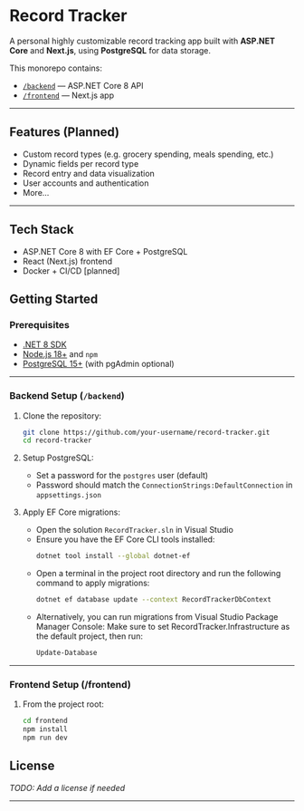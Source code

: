 # Record Tracker

A personal highly customizable record tracking app built with **ASP.NET Core** and **Next.js**, using **PostgreSQL** for data storage.


This monorepo contains:

- [`/backend`](./backend) — ASP.NET Core 8 API
- [`/frontend`](./frontend) — Next.js app

---

## Features (Planned)
- Custom record types (e.g. grocery spending, meals spending, etc.)
- Dynamic fields per record type
- Record entry and data visualization
- User accounts and authentication
- More...

---

## Tech Stack
- ASP.NET Core 8 with EF Core + PostgreSQL
- React (Next.js) frontend
- Docker + CI/CD [planned]

## Getting Started

### Prerequisites
- [.NET 8 SDK](https://dotnet.microsoft.com/en-us/download/dotnet/8.0)
- [Node.js 18+](https://nodejs.org/) and `npm`
- [PostgreSQL 15+](https://www.postgresql.org/download/) (with pgAdmin optional)

---

### Backend Setup (`/backend`)

1. Clone the repository:
   ```bash
   git clone https://github.com/your-username/record-tracker.git
   cd record-tracker
   ```

2. Setup PostgreSQL:
	- Set a password for the `postgres` user (default)
	- Password should match the `ConnectionStrings:DefaultConnection` in `appsettings.json`

3. Apply EF Core migrations:
	- Open the solution `RecordTracker.sln` in Visual Studio
	- Ensure you have the EF Core CLI tools installed:
	   ```bash
	   dotnet tool install --global dotnet-ef
	   ```
	- Open a terminal in the project root directory and run the following command to apply migrations:
	   ```bash
	   dotnet ef database update --context RecordTrackerDbContext
	   ```
	- Alternatively, you can run migrations from Visual Studio Package Manager Console:
	  Make sure to set RecordTracker.Infrastructure as the default project, then run:
	   ```powershell
	   Update-Database
	   ```

---

### Frontend Setup (/frontend)

1. From the project root:
	```bash
	cd frontend
	npm install
	npm run dev
	```

## License
_TODO: Add a license if needed_

---

